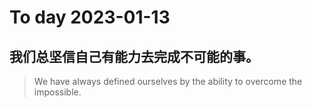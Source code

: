 
# To day 2023-01-13


## 我们总坚信自己有能力去完成不可能的事。
> We have always defined ourselves by the ability to overcome the impossible.

    